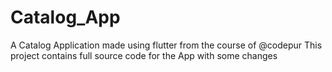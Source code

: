 # Catalog_App
A Catalog Application made using flutter from the course of @codepur This project contains full source code for the App with some changes
